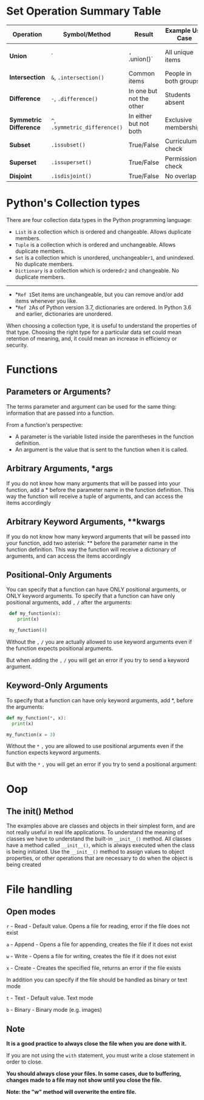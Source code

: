 # Set Operation Summary Table
| Operation                | Symbol/Method                  | Result                   | Example Use Case      |                      |
| ------------------------ | ------------------------------ | ------------------------ | --------------------- | -------------------- |
| **Union**                | \`                             | `, `.union()\`           | All unique items      | Merge customer lists |
| **Intersection**         | `&`, `.intersection()`         | Common items             | People in both groups |                      |
| **Difference**           | `-`, `.difference()`           | In one but not the other | Students absent       |                      |
| **Symmetric Difference** | `^`, `.symmetric_difference()` | In either but not both   | Exclusive memberships |                      |
| **Subset**               | `.issubset()`                  | True/False               | Curriculum check      |                      |
| **Superset**             | `.issuperset()`                | True/False               | Permission check      |                      |
| **Disjoint**             | `.isdisjoint()`                | True/False               | No overlap            |                      |

# Python's Collection types
There are four collection data types in the Python programming language:
- `List` is a collection which is ordered and changeable. Allows duplicate members.
- `Tuple` is a collection which is ordered and unchangeable. Allows duplicate members.
- `Set` is a collection which is unordered, unchangeable`r1`, and unindexed. No duplicate members.
- `Dictionary` is a collection which is ordered`r2` and changeable. No duplicate members.

---
- *`Ref 1`Set items are unchangeable, but you can remove and/or add items whenever you like.
- *`Ref 2`As of Python version 3.7, dictionaries are ordered. In Python 3.6 and earlier, dictionaries are unordered.

When choosing a collection type, it is useful to understand the properties of that type. Choosing the right type for a particular data set could mean retention of meaning, and, it could mean an increase in efficiency or security.

# Functions
## Parameters or Arguments?
The terms parameter and argument can be used for the same thing: information that are passed into a function.

From a function's perspective:
- A parameter is the variable listed inside the parentheses in the function definition.
- An argument is the value that is sent to the function when it is called.

## Arbitrary Arguments, *args
If you do not know how many arguments that will be passed into your function, add a * before the parameter name in the function definition.
This way the function will receive a tuple of arguments, and can access the items accordingly

## Arbitrary Keyword Arguments, **kwargs
If you do not know how many keyword arguments that will be passed into your function, add two asterisk: ** before the parameter name in the function definition.
This way the function will receive a dictionary of arguments, and can access the items accordingly

## Positional-Only Arguments
You can specify that a function can have ONLY positional arguments, or ONLY keyword arguments.
To specify that a function can have only positional arguments, add `,` `/` after the arguments:
```python
 def my_function(x):
    print(x)

 my_function(4)
```
Without the `,` `/` you are actually allowed to use keyword arguments even if the function expects positional arguments.

But when adding the `,` `/` you will get an error if you try to send a keyword argument.

## Keyword-Only Arguments
To specify that a function can have only keyword arguments, add *, before the arguments:
```python
def my_function(*, x):
  print(x)

my_function(x = 3)
```
Without the `*` `,` you are allowed to use positional arguments even if the function expects keyword arguments.

But with the `*` `,` you will get an error if you try to send a positional argument:

# Oop
## The __init__() Method
The examples above are classes and objects in their simplest form, and are not really useful in real life applications.
To understand the meaning of classes we have to understand the built-in `__init__()` method.
All classes have a method called `__init__()`, which is always executed when the class is being initiated.
Use the `__init__()` method to assign values to object properties, or other operations that are necessary to do when the object is being created

# File handling
## Open modes
`r` - Read - Default value. Opens a file for reading, error if the file does not exist

`a` - Append - Opens a file for appending, creates the file if it does not exist

`w` - Write - Opens a file for writing, creates the file if it does not exist

`x` - Create - Creates the specified file, returns an error if the file exists

In addition you can specify if the file should be handled as binary or text mode

`t` - Text - Default value. Text mode

`b` - Binary - Binary mode (e.g. images)

## Note
**It is a good practice to always close the file when you are done with it.**

If you are not using the `with` statement, you must write a close statement in order to close.

**You should always close your files. In some cases, due to buffering, changes made to a file may not show until you close the file.**

**Note: the "w" method will overwrite the entire file.**